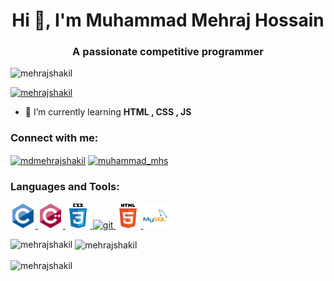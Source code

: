 <h1 align="center">Hi 👋, I'm Muhammad Mehraj Hossain</h1>
<h3 align="center">A passionate competitive programmer</h3>

<p align="left"> <img src="https://komarev.com/ghpvc/?username=mehrajshakil&label=Profile%20views&color=0e75b6&style=flat" alt="mehrajshakil" /> </p>

<p align="left"> <a href="https://github.com/ryo-ma/github-profile-trophy"><img src="https://github-profile-trophy.vercel.app/?username=mehrajshakil" alt="mehrajshakil" /></a> </p>

- 🌱 I’m currently learning **HTML , CSS , JS**

<h3 align="left">Connect with me:</h3>
<p align="left">
<a href="https://www.codechef.com/users/mdmehrajshakil" target="blank"><img align="center" src="https://cdn.jsdelivr.net/npm/simple-icons@3.1.0/icons/codechef.svg" alt="mdmehrajshakil" height="30" width="40" /></a>
<a href="https://codeforces.com/profile/muhammad_mhs" target="blank"><img align="center" src="https://cdn.jsdelivr.net/npm/simple-icons@3.0.1/icons/codeforces.svg" alt="muhammad_mhs" height="30" width="40" /></a>
</p>

<h3 align="left">Languages and Tools:</h3>
<p align="left"> <a href="https://www.cprogramming.com/" target="_blank"> <img src="https://raw.githubusercontent.com/devicons/devicon/master/icons/c/c-original.svg" alt="c" width="40" height="40"/> </a> <a href="https://www.w3schools.com/cpp/" target="_blank"> <img src="https://raw.githubusercontent.com/devicons/devicon/master/icons/cplusplus/cplusplus-original.svg" alt="cplusplus" width="40" height="40"/> </a> <a href="https://www.w3schools.com/css/" target="_blank"> <img src="https://raw.githubusercontent.com/devicons/devicon/master/icons/css3/css3-original-wordmark.svg" alt="css3" width="40" height="40"/> </a> <a href="https://git-scm.com/" target="_blank"> <img src="https://www.vectorlogo.zone/logos/git-scm/git-scm-icon.svg" alt="git" width="40" height="40"/> </a> <a href="https://www.w3.org/html/" target="_blank"> <img src="https://raw.githubusercontent.com/devicons/devicon/master/icons/html5/html5-original-wordmark.svg" alt="html5" width="40" height="40"/> </a> <a href="https://www.mysql.com/" target="_blank"> <img src="https://raw.githubusercontent.com/devicons/devicon/master/icons/mysql/mysql-original-wordmark.svg" alt="mysql" width="40" height="40"/> </a> </p>

<p><img align="left" src="https://github-readme-stats.vercel.app/api/top-langs?username=mehrajshakil&show_icons=true&locale=en&layout=compact" alt="mehrajshakil" /></p>

<p>&nbsp;<img align="center" src="https://github-readme-stats.vercel.app/api?username=mehrajshakil&show_icons=true&locale=en" alt="mehrajshakil" /></p>

<p><img align="center" src="https://github-readme-streak-stats.herokuapp.com/?user=mehrajshakil&" alt="mehrajshakil" /></p>
